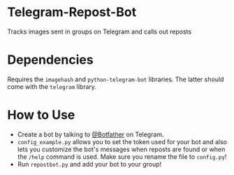# Telegram-Repost-Bot
Tracks images sent in groups on Telegram and calls out reposts

# Dependencies
Requires the `imagehash` and `python-telegram-bot` libraries. The latter should come with the `telegram` library.

# How to Use
- Create a bot by talking to [@Botfather](https://telegram.me/botfather) on Telegram. 
- `config_example.py` allows you to set the token used for your bot 
and also lets you customize the bot's messages when reposts are found or when the `/help` command is used.
Make sure you rename the file to `config.py`!
- Run `repostbot.py` and add your bot to your group!

